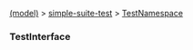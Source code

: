 [(model)](/index) &gt; [simple-suite-test](/simple-suite-test) &gt; [TestNamespace](/simple-suite-test/testnamespace)

### TestInterface

